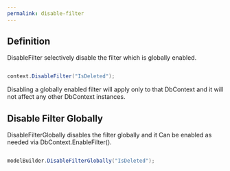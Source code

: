```yaml
---
permalink: disable-filter
---
```


## Definition

DisableFilter selectively disable the filter which is globally enabled. 


```csharp

context.DisableFilter("IsDeleted");

```

Disabling a globally enabled filter will apply only to that DbContext and it will not affect any other DbContext instances.

## Disable Filter Globally

DisableFilterGlobally disables the filter globally and it Can be enabled as needed via DbContext.EnableFilter().


```csharp

modelBuilder.DisableFilterGlobally("IsDeleted");

```